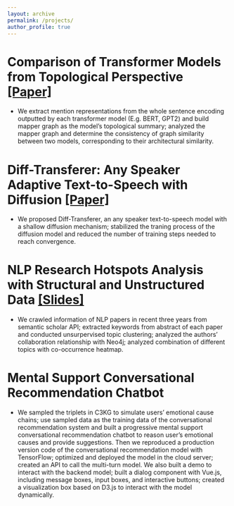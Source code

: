 ```yaml
---
layout: archive
permalink: /projects/
author_profile: true
---
```



Comparison of Transformer Models from Topological Perspective [\[Paper\]](https://david-li0406.github.io/files/dsc_214_report.pdf)
======
* We extract mention representations from the whole sentence encoding outputted by each transformer model (E.g. BERT, GPT2) and build mapper graph as the model’s topological summary; analyzed the mapper graph and determine the consistency of graph similarity between two models, corresponding to their architectural similarity.

Diff-Transferer: Any Speaker Adaptive Text-to-Speech with Diffusion [\[Paper\]](https://david-li0406.github.io/files/dsc291_final_project.pdf)
======
* We proposed Diff-Transferer, an any speaker text-to-speech model with a shallow diffusion mechanism; stabilized the traning process of the diffusion model and reduced the number of training steps needed to reach convergence.

NLP Research Hotspots Analysis with Structural and Unstructured Data [\[Slides\]](https://david-li0406.github.io/files/DSC202_Final_PPT_1208_.pdf)
======
* We crawled information of NLP papers in recent three years from semantic scholar API; extracted keywords from abstract of each paper and conducted unsurpervised topic clustering; analyzed the authors’ collaboration relationship with Neo4j; analyzed combination of different topics with co-occurrence heatmap.

Mental Support Conversational Recommendation Chatbot
======
* We sampled the triplets in C3KG to simulate users’ emotional cause chains; use sampled data as the training data of the conversational recommendation system and built a progressive mental support conversational recommendation chatbot to reason user’s emotional causes and provide suggestions. Then we reproduced a production version code of the conversational recommendation model with TensorFlow; optimized and deployed the model in the cloud server; created an API to call the multi-turn model. We also built a demo to interact with the backend model; built a dialog component with Vue.js, including message boxes, input boxes, and interactive buttons; created a visualization box based on D3.js to interact with the model dynamically.
